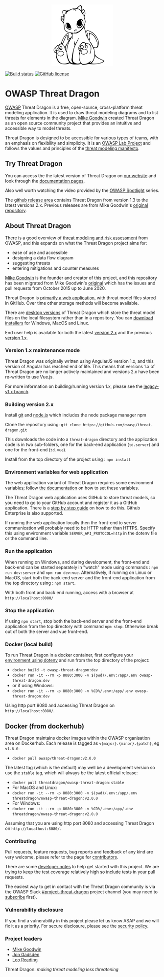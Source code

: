 <p align="center">
  <img src="https://raw.githubusercontent.com/owasp/threat-dragon/main/td.vue/src/assets/threatdragon_logo_image.svg"
  width="200" alt="Threat Dragon Logo"/>
</p>

[![Build status](https://github.com/OWASP/threat-dragon/actions/workflows/push.yaml/badge.svg)](https://github.com/OWASP/threat-dragon/actions/workflows/push.yaml)
[![GitHub license](https://img.shields.io/github/license/owasp/threat-dragon.svg)](license.txt)

# OWASP Threat Dragon

[OWASP](https://www.owasp.org) Threat Dragon is a free, open-source, cross-platform threat modeling application.
It is used to draw threat modeling diagrams and to list threats for elements in the diagram.
[Mike Goodwin](https://github.com/mike-goodwin) created Threat Dragon as an open source community project
that provides an intuitive and accessible way to model threats.

Threat Dragon is designed to be accessible for various types of teams, with an emphasis on flexibility and simplicity.
It is an [OWASP Lab Project](https://owasp.org/www-project-threat-dragon/)
and follows the values and principles of the [threat modeling manifesto](https://www.threatmodelingmanifesto.org/).

## Try Threat Dragon

You can access the the latest version of Threat Dragon on [our website](https://www.threatdragon.com/#/)
and look through the [documentation pages](https://owasp.org/www-project-threat-dragon/docs-2/).

Also well worth watching the video provided by the
[OWASP Spotlight](https://www.youtube.com/playlist?list=PLUKo5k_oSrfOTl27gUmk2o-NBKvkTGw0T) series.

The [github release area](https://github.com/OWASP/threat-dragon/releases)
contains Threat Dragon from version 1.3 to the latest versions 2.x.
Previous releases are from Mike Goodwin's
[original repository](https://github.com/mike-goodwin/owasp-threat-dragon-desktop/releases).

## About Threat Dragon

There is a good overview of
[threat modeling and risk assessment](https://owasp.org/www-community/Application_Threat_Modeling)
from OWASP, and this expands on what the Threat Dragon project aims for:

- ease of use and accessible
- designing a data flow diagram
- suggesting threats
- entering mitigations and counter measures

[Mike Goodwin](https://github.com/mike-goodwin) is the founder and creator of this project,
and this repository has been migrated from
Mike Goodwin's [original](https://github.com/mike-goodwin/owasp-threat-dragon)
which has the issues and pull requests from October 2015 up to June 2020.

Threat Dragon is [primarily a web application](https://github.com/OWASP/threat-dragon/releases),
with threat model files stored in GitHub. Over time other storage methods will become available.

There are [desktop versions](https://github.com/OWASP/threat-dragon/releases) of Threat Dragon
which store the threat model files on the local filesystem rather than in a repository.
You can [download installers](https://github.com/OWASP/threat-dragon/releases) for Windows, MacOS and Linux.

End user help is available for both the latest [version 2.x](https://owasp.org/www-project-threat-dragon/docs-2/)
and the previous [version 1.x](https://owasp.org/www-project-threat-dragon/docs-1/).

### Version 1.x maintenance mode

Threat Dragon was originally written using AngularJS version 1.x, and this version of Angular has reached end of life.
This means that versions 1.x of Threat Dragon are no longer actively maintained
and versions 2.x have been re-written to use Vue.js.

For more information on building/running version 1.x,
please see the [legacy-v1.x branch](https://github.com/OWASP/threat-dragon/tree/legacy-v1.x).

### Building version 2.x

Install [git](https://git-scm.com/downloads) and [node.js](https://nodejs.org/en/download/)
which includes the node package manager npm

Clone the repository using: `git clone https://github.com/owasp/threat-dragon.git`

This downloads the code into a `threat-dragon` directory and the application code is in two sub-folders,
one for the back-end application (`td.server`) and one for the front-end (`td.vue`).

Install from the top directory of the project using : `npm install`

### Environment variables for web application

The web application variant of Threat Dragon requires some environment variables;
follow [the documentation](https://owasp.org/www-project-threat-dragon/docs-2/install-environment/)
on how to set these variables.

The Threat Dragon web application uses GitHub to store threat models,
so you need to go to your GitHub account and register it as a GitHub application.
There is a [step by step guide](https://owasp.org/www-project-threat-dragon/docs-2/install-environment/)
on how to do this. Github Enterprise is also supported.

If running the web application locally then the front-end to server communication will
probably need to be HTTP rather than HTTPS.
Specify this using environment variable `SERVER_API_PROTOCOL=http` in the dotenv file or the command line.

### Run the application

When running on Windows, and during development, the front-end and back-end
can be started separately in "watch" mode using commands : `npm run dev:server` and `npm run dev:vue`.
Alternatively, if running on Linux or MacOS, start both the back-end server and the front-end application
from the top directory using : `npm start`.

With both front and back end running, access with a browser at `http://localhost:8080/`

### Stop the application

If using `npm start`, stop both the back-end server and the front-end application
from the top directory with command `npm stop`. Otherwise break out of both the server and vue front-end.

### Docker (local build)

To run Threat Dragon in a docker container,
first configure your [environment using dotenv](https://owasp.org/www-project-threat-dragon/docs-2/install-environment/)
and run from the top directory of the project:

- `docker build -t owasp-threat-dragon:dev .`
- `docker run -it --rm -p 8080:3000 -v $(pwd)/.env:/app/.env owasp-threat-dragon:dev`
- or if using Windows:
- `docker run -it --rm -p 8080:3000 -v %CD%/.env:/app/.env owasp-threat-dragon:dev`

Using http port 8080 and accessing Threat Dragon on `http://localhost:8080/`.

## Docker (from dockerhub)

Threat Dragon maintains docker images within the OWASP organisation area on Dockerhub.
Each release is tagged as `v{major}.{minor}.{patch}`, eg `v1.6.0`:

- `docker pull owasp/threat-dragon:v2.0.0`

The latest tag (which is the default) may well be a development version
so use the `stable` tag, which will always be the latest official release:

- `docker pull threatdragon/owasp-threat-dragon:stable`
- For MacOS and Linux:
- `docker run -it --rm -p 8080:3000 -v $(pwd)/.env:/app/.env threatdragon/owasp-threat-dragon:v2.0.0`
- For Windows:
- `docker run -it --rm -p 8080:3000 -v %CD%/.env:/app/.env threatdragon/owasp-threat-dragon:v2.0.0`

Assuming that you are using http port 8080 and accessing Threat Dragon on `http://localhost:8080/`.

### Contributing

Pull requests, feature requests, bug reports and feedback of any kind are very welcome,
please refer to the page for [contributors](contributing.md).

There are some [developer notes](https://owasp.org/www-project-threat-dragon/docs-2/local-development/)
to help get started with this project.
We are trying to keep the test coverage relatively high so include tests in your pull requests.

The easiest way to get in contact with the Threat Dragon community is via the OWASP Slack
[#project-threat-dragon](https://owasp.slack.com/messages/CURE8PQ68) project channel
(you may need to [subscribe](https://owasp.org/slack/invite) first).

### Vulnerability disclosure

If you find a vulnerability in this project please let us know ASAP and we will fix it as a priority.
For secure disclosure, please see the [security policy](security.md).

### Project leaders

- [Mike Goodwin](mailto:mike.goodwin@owasp.org)
- [Jon Gadsden](mailto:jon.gadsden@owasp.org)
- [Leo Reading](mailto:leo.reading@owasp.org)

Threat Dragon: _making threat modeling less threatening_
